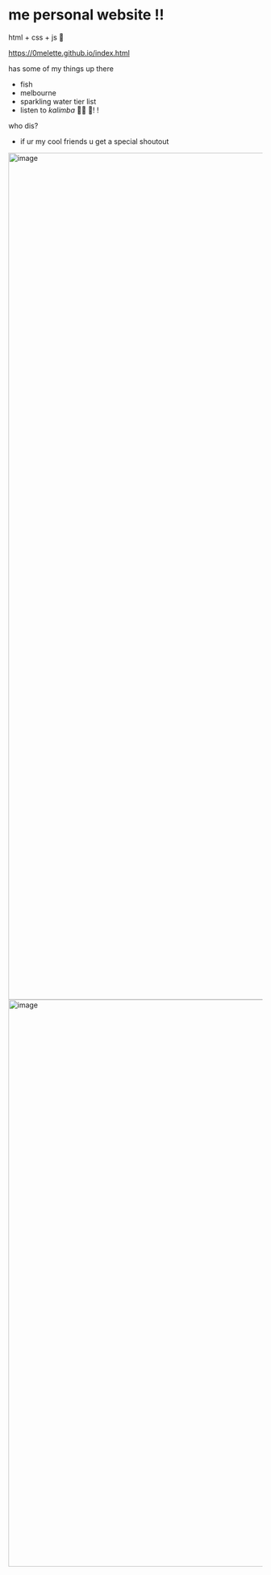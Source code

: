 # me personal website ‼️

html + css + js 🤩

https://0melette.github.io/index.html

has some of my things up there
- fish
- melbourne
- sparkling water tier list
- listen to *kalimba* 🤩🤩 🐡! !


who dis?
-  if ur my cool friends u get a special shoutout
<img width="1676" alt="image" src="https://github.com/user-attachments/assets/2882625c-32f8-4c14-998f-8c92b2722396" />
<img width="1122" alt="image" src="https://github.com/user-attachments/assets/2b5a0bf2-da11-4c7b-a865-e8966bcbb860" />

